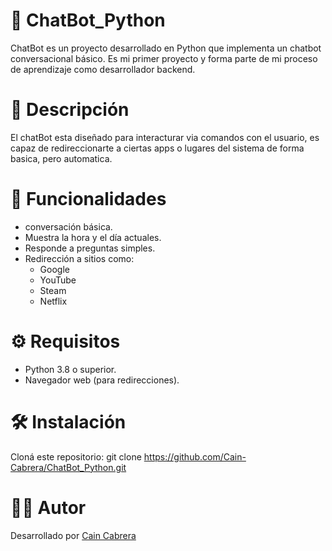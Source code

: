 # 🤖 ChatBot_Python

ChatBot es un proyecto desarrollado en Python que implementa un chatbot conversacional básico. Es mi primer proyecto y forma parte de mi proceso de aprendizaje como desarrollador backend.

# 📝 Descripción

El chatBot esta diseñado para interacturar via comandos con el usuario, es capaz de redireccionarte a ciertas apps o lugares del sistema de forma basica, pero automatica.

# 🚀 Funcionalidades

- conversación básica.
- Muestra la hora y el día actuales.
- Responde a preguntas simples.
- Redirección a sitios como:
  - Google
  - YouTube
  - Steam
  - Netflix

# ⚙️ Requisitos

- Python 3.8 o superior.
- Navegador web (para redirecciones).

# 🛠️ Instalación

Cloná este repositorio: git clone https://github.com/Cain-Cabrera/ChatBot_Python.git

# 👨‍💻 Autor

Desarrollado por [Cain Cabrera](https://github.com/Cain-Cabrera)

